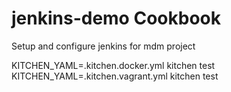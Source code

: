 jenkins-demo Cookbook
================
Setup and configure jenkins for mdm project

KITCHEN_YAML=.kitchen.docker.yml kitchen test
KITCHEN_YAML=.kitchen.vagrant.yml kitchen test
